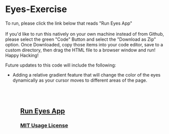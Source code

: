 # Eyes-Exercise

To run, please click the link below that reads "Run Eyes App"
<br></br>
If you'd like to run this natively on your own machine instead of from Github, please select the green "Code" Button and select the "Download as Zip" option. Once Downloaded, copy those items into your code editor, save to a custom directory, then drag the HTML file to a browser window and run! Happy Hacking!


Future updates to this code will include the following:
<ul>
<li> Adding a relative gradient feature that will change the color of the eyes dynamically as your cursor moves to different areas of the page.</li>
<ul>

  <br></br>
  
## <a href="https://jsdavis92.github.io/Eyes-Exercise/">Run Eyes App</a>
  

### <a href="https://github.com/jsdavis92/Eyes-Exercise/blob/main/LICENSE">MIT Usage License</a>

